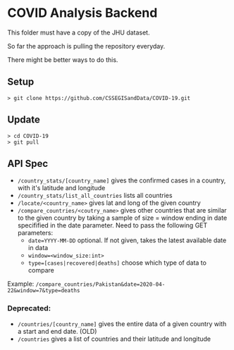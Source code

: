 # COVID Analysis Backend

This folder must have a copy of the JHU dataset.

So far the approach is pulling the repository everyday.

There might be better ways to do this.

## Setup

``> git clone https://github.com/CSSEGISandData/COVID-19.git``

## Update

```
> cd COVID-19
> git pull
```

## API Spec
- `/country_stats/[country_name]` gives the confirmed cases in a country, with it's latitude and longitude
- `/country_stats/list_all_countries` lists all countries
- `/locate/<country_name>` gives lat and long of the given country
- `/compare_countries/<coutry_name>` gives other countries that are similar
to the given country by taking a sample of size = window ending in date specifified in the date parameter.
 Need to pass the following GET parameters:
    - `date=YYYY-MM-DD` optional. If not given, takes the 
    latest available date in data
    - `window=<window_size:int>` 
    - `type=[cases|recovered|deaths]` choose which type of data to compare

Example: `/compare_countries/Pakistan&date=2020-04-22&window=7&type=deaths`
    
### Deprecated:
- `/countries/[country_name]`
gives the entire data of a given country with a start and end date. (OLD)
- `/countries`
gives a list of countries and their latitude and longitude